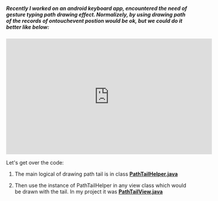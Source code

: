 
##### Recently I worked on an android keyboard app, encountered the need of gesture typing path drawing effect. Normalizely, by using drawing path of the records of ontouchevent postion would be ok, but we could do it better like below:
<p>
<iframe width="560" height="315" src="https://www.youtube.com/embed/wB3i_P31Sek" frameborder="0" allowfullscreen></iframe>
</p>

Let's get over the code:

1. The main logical of drawing path tail is in class [**PathTailHelper.java**](https://github.com/suntabu/AndroidPathTail/blob/master/app/src/main/java/com/suntabu/pathtail/PathTailHelper.java)

2. Then use the instance of PathTailHelper in any view class which would be drawn with the tail. In my project it was [**PathTailView.java**](https://github.com/suntabu/AndroidPathTail/blob/master/app/src/main/java/com/suntabu/pathtail/PathTailView.java)

``` java


```


